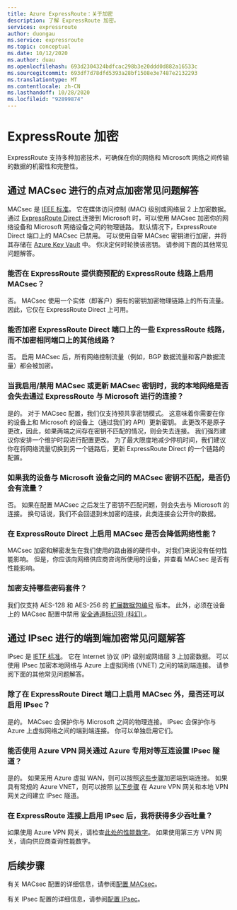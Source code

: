 ```yaml
---
title: Azure ExpressRoute：关于加密
description: 了解 ExpressRoute 加密。
services: expressroute
author: duongau
ms.service: expressroute
ms.topic: conceptual
ms.date: 10/12/2020
ms.author: duau
ms.openlocfilehash: 693d2304324bdfcac298b3e20ddd0d882a16533c
ms.sourcegitcommit: 693df7d78dfd5393a28bf1508e3e7487e2132293
ms.translationtype: MT
ms.contentlocale: zh-CN
ms.lasthandoff: 10/28/2020
ms.locfileid: "92899874"
---
```

# <a name="expressroute-encryption"></a>ExpressRoute 加密
 
ExpressRoute 支持多种加密技术，可确保在你的网络和 Microsoft 网络之间传输的数据的机密性和完整性。

## <a name="point-to-point-encryption-by-macsec-faq"></a>通过 MACsec 进行的点对点加密常见问题解答
MACsec 是 [IEEE 标准](https://1.ieee802.org/security/802-1ae/)。 它在媒体访问控制 (MAC) 级别或网络层 2 上加密数据。 通过 [ ExpressRoute Direct ](expressroute-erdirect-about.md) 连接到 Microsoft 时，可以使用 MACsec 加密你的网络设备和 Microsoft 网络设备之间的物理链路。 默认情况下，ExpressRoute Direct 端口上的 MACsec 已禁用。 可以使用自带 MACsec 密钥进行加密，并将其存储在 [Azure Key Vault](../key-vault/general/overview.md) 中。 你决定何时轮换该密钥。 请参阅下面的其他常见问题解答。
### <a name="can-i-enable-macsec-on-my-expressroute-circuit-provisioned-by-an-expressroute-provider"></a>能否在 ExpressRoute 提供商预配的 ExpressRoute 线路上启用 MACsec？
否。 MACsec 使用一个实体（即客户）拥有的密钥加密物理链路上的所有流量。 因此，它仅在 ExpressRoute Direct 上可用。
### <a name="can-i-encrypt-some-of-the-expressroute-circuits-on-my-expressroute-direct-ports-and-leave-other-circuits-on-the-same-ports-unencrypted"></a>能否加密 ExpressRoute Direct 端口上的一些 ExpressRoute 线路，而不加密相同端口上的其他线路？ 
否。 启用 MACsec 后，所有网络控制流量（例如，BGP 数据流量和客户数据流量）都会被加密。 
### <a name="when-i-enabledisable-macsec-or-update-macsec-key-will-my-on-premises-network-lose-connectivity-to-microsoft-over-expressroute"></a>当我启用/禁用 MACsec 或更新 MACsec 密钥时，我的本地网络是否会失去通过 ExpressRoute 与 Microsoft 进行的连接？
是的。 对于 MACsec 配置，我们仅支持预共享密钥模式。 这意味着你需要在你的设备上和 Microsoft 的设备上（通过我们的 API）更新密钥。 此更改不是原子更改，因此，如果两端之间存在密钥不匹配的情况，则会失去连接。 我们强烈建议你安排一个维护时段进行配置更改。 为了最大限度地减少停机时间，我们建议你在将网络流量切换到另一个链路后，更新 ExpressRoute Direct 的一个链路的配置。  
### <a name="will-traffic-continue-to-flow-if-theres-a-mismatch-in-macsec-key-between-my-devices-and-microsofts"></a>如果我的设备与 Microsoft 设备之间的 MACsec 密钥不匹配，是否仍会有流量？
否。 如果在配置 MACsec 之后发生了密钥不匹配问题，则会失去与 Microsoft 的连接。 换句话说，我们不会回退到未加密的连接，此类连接会公开你的数据。 
### <a name="will-enabling-macsec-on-expressroute-direct-degrade-network-performance"></a>在 ExpressRoute Direct 上启用 MACsec 是否会降低网络性能？
MACsec 加密和解密发生在我们使用的路由器的硬件中。 对我们来说没有任何性能影响。 但是，你应该向网络供应商咨询所使用的设备，并查看 MACsec 是否有性能影响。
### <a name="which-cipher-suites-are-supported-for-encryption"></a>加密支持哪些密码套件？
我们仅支持 AES-128 和 AES-256 的 [扩展数据包编号](https://1.ieee802.org/security/802-1aebw/) 版本。 此外，必须在设备上的 MACsec 配置中禁用 [安全通道标识符 (科幻) ](https://wikipedia.org/wiki/IEEE_802.1AE) 。 

## <a name="end-to-end-encryption-by-ipsec-faq"></a>通过 IPsec 进行的端到端加密常见问题解答
IPsec 是 [IETF 标准](https://tools.ietf.org/html/rfc6071)。 它在 Internet 协议 (IP) 级别或网络层 3 上加密数据。 可以使用 IPsec 加密本地网络与 Azure 上虚拟网络 (VNET) 之间的端到端连接。 请参阅下面的其他常见问题解答。
### <a name="can-i-enable-ipsec-in-addition-to-macsec-on-my-expressroute-direct-ports"></a>除了在 ExpressRoute Direct 端口上启用 MACsec 外，是否还可以启用 IPsec？
是的。 MACsec 会保护你与 Microsoft 之间的物理连接。 IPsec 会保护你与 Azure 上虚拟网络之间的端到端连接。 你可以单独启用它们。 
### <a name="can-i-use-azure-vpn-gateway-to-set-up-the-ipsec-tunnel-over-azure-private-peering"></a>能否使用 Azure VPN 网关通过 Azure 专用对等互连设置 IPsec 隧道？
是的。 如果采用 Azure 虚拟 WAN，则可以按照[这些步骤](../virtual-wan/vpn-over-expressroute.md)加密端到端连接。 如果具有常规的 Azure VNET，则可以按照 [以下步骤](../vpn-gateway/site-to-site-vpn-private-peering.md) 在 Azure VPN 网关和本地 VPN 网关之间建立 IPsec 隧道。
### <a name="what-is-the-throughput-i-will-get-after-enabling-ipsec-on-my-expressroute-connection"></a>在 ExpressRoute 连接上启用 IPsec 后，我将获得多少吞吐量？
如果使用 Azure VPN 网关，请检查[此处的性能数字](../vpn-gateway/vpn-gateway-about-vpngateways.md)。 如果使用第三方 VPN 网关，请向供应商查询性能数字。

## <a name="next-steps"></a>后续步骤
有关 MACsec 配置的详细信息，请参阅[配置 MACsec](expressroute-howto-macsec.md)。

有关 IPsec 配置的详细信息，请参阅[配置 IPsec](site-to-site-vpn-over-microsoft-peering.md)。
